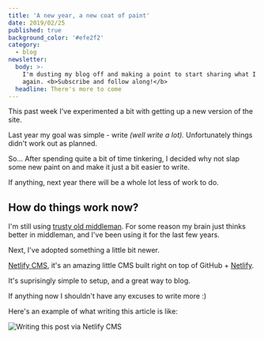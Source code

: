 ```yaml
---
title: 'A new year, a new coat of paint'
date: 2019/02/25
published: true
background_color: '#efe2f2'
category:
  - blog
newsletter:
  body: >-
    I'm dusting my blog off and making a point to start sharing what I know
    again. <b>Subscribe and follow along!</b>
  headline: There's more to come
---
```


This past week I've experimented a bit with getting up a new version of the site.

Last year my goal was simple - write _(well write a lot)._ Unfortunately things didn't work out as planned.

So... After spending quite a bit of time tinkering, I decided why not slap some new paint on and make it just a bit easier to write.

If anything, next year there will be a whole lot less of work to do.



## How do things work now?

I'm still using [trusty old middleman](https://middlemanapp.com/). For some reason my brain just thinks better in middleman, and I've been using it for the last few years.

Next, I've adopted something a little bit newer.

[Netlify CMS](https://www.netlifycms.org/), it's an amazing little CMS built right on top of GitHub + [Netlify](http://netlify.com).

It's suprisingly simple to setup, and a great way to blog.

If anything now I shouldn't have any excuses to write more :)

Here's an example of what writing this article is like:

![Writing this post via Netlify CMS](/assets/img/uploads/screen-shot-2019-02-25-at-9.20.29-pm.png "Netlify Preview")

